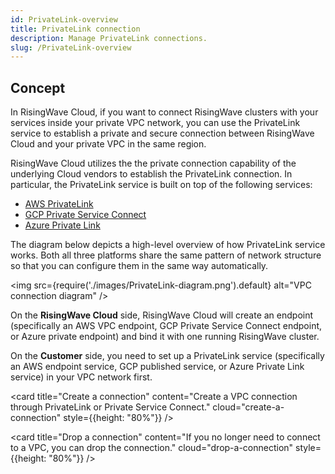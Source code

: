 ```yaml
---
id: PrivateLink-overview
title: PrivateLink connection
description: Manage PrivateLink connections.
slug: /PrivateLink-overview
---
```


## Concept

In RisingWave Cloud, if you want to connect RisingWave clusters with your services inside your private VPC network, you can use the PrivateLink service to establish a private and secure connection between RisingWave Cloud and your private VPC in the same region.

RisingWave Cloud utilizes the the private connection capability of the underlying Cloud vendors to establish the PrivateLink connection. In particular, the PrivateLink service is built on top of the following services:

- [AWS PrivateLink](https://docs.aws.amazon.com/vpc/latest/privatelink/what-is-privatelink.html)
- [GCP Private Service Connect](https://cloud.google.com/vpc/docs/private-service-connect)
- [Azure Private Link](https://learn.microsoft.com/en-us/azure/private-link/)

The diagram below depicts a high-level overview of how PrivateLink service works. Both all three platforms share the same pattern of network structure so that you can configure them in the same way automatically.

<img
src={require('./images/PrivateLink-diagram.png').default}
alt="VPC connection diagram"
/>

On the **RisingWave Cloud** side, RisingWave Cloud will create an endpoint (specifically an AWS VPC endpoint, GCP Private Service Connect endpoint, or Azure private endpoint) and bind it with one running RisingWave cluster.

On the **Customer** side, you need to set up a PrivateLink service (specifically an AWS endpoint service, GCP published service, or Azure Private Link service) in your VPC network first.

<grid
 container
 direction="row"
 spacing="15"
 justifyContent="space-between"
 justifyItems="stretch"
 alignItems="stretch">

<grid item xs={12} sm={6} md={6}>

<card
title="Create a connection"
content="Create a VPC connection through PrivateLink or Private Service Connect."
cloud="create-a-connection"
style={{height: "80%"}}
/>

</grid>

<grid item xs={12} sm={6} md={6}>

<card
title="Drop a connection"
content="If you no longer need to connect to a VPC, you can drop the connection."
cloud="drop-a-connection"
style={{height: "80%"}}
/>
  
</grid>

</grid>
